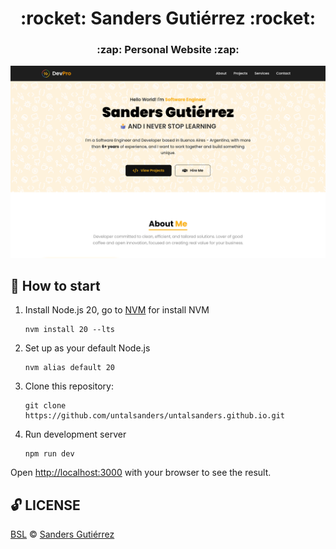 <div align="center">
    <h1> :rocket: Sanders Gutiérrez :rocket: </h1>
    <h3> :zap: Personal Website :zap:️ </h3>
</div>

![Screenshot untalsanders-site](untalsanders_dot_com.png 'screenshot-site')
<br>

## :checkered_flag: How to start

1. Install Node.js 20, go to [NVM](https://github.com/nvm-sh/nvm?tab=readme-ov-file#installing-and-updating) for install NVM

   ```shell
   nvm install 20 --lts
   ```

2. Set up as your default Node.js

   ```shell
   nvm alias default 20
   ```

3. Clone this repository:

   ```shell
   git clone https://github.com/untalsanders/untalsanders.github.io.git
   ```

4. Run development server
   ```shell
   npm run dev
   ```

Open [http://localhost:3000](http://localhost:3000) with your browser to see the result.

## :unlock: LICENSE

[BSL](LICENSE) © [Sanders Gutiérrez](https://untalsanders.github.io)
